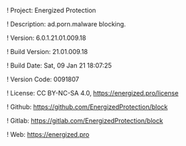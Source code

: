 ! Project: Energized Protection

! Description: ad.porn.malware blocking.

! Version: 6.0.1.21.01.009.18

! Build Version: 21.01.009.18

! Build Date: Sat, 09 Jan 21 18:07:25

! Version Code: 0091807

! License: CC BY-NC-SA 4.0, https://energized.pro/license

! Github: https://github.com/EnergizedProtection/block

! Gitlab: https://gitlab.com/EnergizedProtection/block


! Web: https://energized.pro
